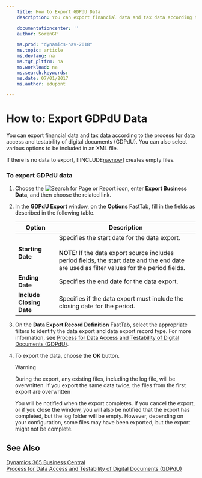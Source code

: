 ```yaml
---
    title: How to Export GDPdU Data
    description: You can export financial data and tax data according to the process for data access and testability of digital documents (GDPdU). You can also select various options to be included in an XML file.

    documentationcenter: ''
    author: SorenGP

    ms.prod: "dynamics-nav-2018"
    ms.topic: article
    ms.devlang: na
    ms.tgt_pltfrm: na
    ms.workload: na
    ms.search.keywords:
    ms.date: 07/01/2017
    ms.author: edupont

---
```

# How to: Export GDPdU Data
You can export financial data and tax data according to the process for data access and testability of digital documents (GDPdU). You can also select various options to be included in an XML file.  

 If there is no data to export, [!INCLUDE[navnow](../../includes/navnow_md.md)] creates empty files.  

### To export GDPdU data  

1. Choose the ![Search for Page or Report](../../media/ui-search/search_small.png "Search for Page or Report icon") icon, enter **Export Business Data**, and then choose the related link.  

2. In the **GDPdU Export** window, on the **Options** FastTab, fill in the fields as described in the following table.  


   |          Option          |                                                                                              Description                                                                                               |
   |--------------------------|--------------------------------------------------------------------------------------------------------------------------------------------------------------------------------------------------------|
   |    **Starting Date**     | Specifies the start date for the data export.<br /><br /> **NOTE:** If the data export source includes period fields, the start date and the end date are used as filter values for the period fields. |
   |     **Ending Date**      |                                                                              Specifies the end date for the data export.                                                                               |
   | **Include Closing Date** |                                                               Specifies if the data export must include the closing date for the period.                                                               |


3. On the **Data Export Record Definition** FastTab, select the appropriate filters to identify the data export and data export record type. For more information, see [Process for Data Access and Testability of Digital Documents (GDPdU)](process-for-data-access-and-testability-of-digital-documents-gdpdu-.md).  

4. To export the data, choose the **OK** button.  

   > [!WARNING]  
   >  During the export, any existing files, including the log file, will be overwritten. If you export the same data twice, the files from the first export are overwritten  

   You will be notified when the export completes. If you cancel the export, or if you close the window, you will also be notified that the export has completed, but the log folder will be empty. However, depending on your configuration, some files may have been exported, but the export might not be complete.  

## See Also
[Dynamics 365 Business Central](/dynamics365/business-central/)  
[Process for Data Access and Testability of Digital Documents (GDPdU)](process-for-data-access-and-testability-of-digital-documents-gdpdu-.md)
